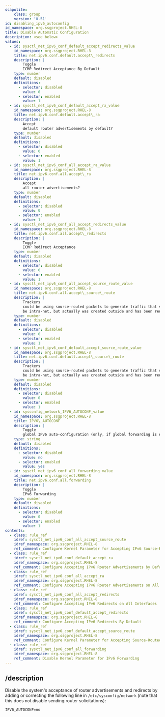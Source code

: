 ```yaml
---
scapolite:
    class: group
    version: '0.51'
id: disabling_ipv6_autoconfig
id_namespace: org.ssgproject.RHEL-8
title: Disable Automatic Configuration
description: <see below>
values:
  - id: sysctl_net_ipv6_conf_default_accept_redirects_value
    id_namespace: org.ssgproject.RHEL-8
    title: net.ipv6.conf.default.accept\_redirects
    description: |
        Toggle
        ICMP Redirect Acceptance By Default
    type: number
    default: disabled
    definitions:
      - selector: disabled
        value: 0
      - selector: enabled
        value: 1
  - id: sysctl_net_ipv6_conf_default_accept_ra_value
    id_namespace: org.ssgproject.RHEL-8
    title: net.ipv6.conf.default.accept\_ra
    description: |
        Accept
        default router advertisements by default?
    type: number
    default: disabled
    definitions:
      - selector: disabled
        value: 0
      - selector: enabled
        value: 1
  - id: sysctl_net_ipv6_conf_all_accept_ra_value
    id_namespace: org.ssgproject.RHEL-8
    title: net.ipv6.conf.all.accept\_ra
    description: |
        Accept
        all router advertisements?
    type: number
    default: disabled
    definitions:
      - selector: disabled
        value: 0
      - selector: enabled
        value: 1
  - id: sysctl_net_ipv6_conf_all_accept_redirects_value
    id_namespace: org.ssgproject.RHEL-8
    title: net.ipv6.conf.all.accept\_redirects
    description: |
        Toggle
        ICMP Redirect Acceptance
    type: number
    default: disabled
    definitions:
      - selector: disabled
        value: 0
      - selector: enabled
        value: 1
  - id: sysctl_net_ipv6_conf_all_accept_source_route_value
    id_namespace: org.ssgproject.RHEL-8
    title: net.ipv6.conf.all.accept\_source\_route
    description: |
        Trackers
        could be using source-routed packets to generate traffic that seems to
        be intra-net, but actually was created outside and has been redirected.
    type: number
    default: disabled
    definitions:
      - selector: disabled
        value: 0
      - selector: enabled
        value: 1
  - id: sysctl_net_ipv6_conf_default_accept_source_route_value
    id_namespace: org.ssgproject.RHEL-8
    title: net.ipv6.conf.default.accept\_source\_route
    description: |
        Trackers
        could be using source-routed packets to generate traffic that seems to
        be intra-net, but actually was created outside and has been redirected.
    type: number
    default: disabled
    definitions:
      - selector: disabled
        value: 0
      - selector: enabled
        value: 1
  - id: sysconfig_network_IPV6_AUTOCONF_value
    id_namespace: org.ssgproject.RHEL-8
    title: IPV6\_AUTOCONF
    description: |
        Toggle
        global IPv6 auto-configuration (only, if global forwarding is disabled)
    type: string
    default: disabled
    definitions:
      - selector: disabled
        value: no
      - selector: enabled
        value: yes
  - id: sysctl_net_ipv6_conf_all_forwarding_value
    id_namespace: org.ssgproject.RHEL-8
    title: net.ipv6.conf.all.forwarding
    description: |
        Toggle
        IPv6 Forwarding
    type: number
    default: disabled
    definitions:
      - selector: disabled
        value: 0
      - selector: enabled
        value: 1
contents:
  - class: rule_ref
    idref: sysctl_net_ipv6_conf_all_accept_source_route
    idref_namespace: org.ssgproject.RHEL-8
    ref_comment: Configure Kernel Parameter for Accepting IPv6 Source-Routed ...
  - class: rule_ref
    idref: sysctl_net_ipv6_conf_default_accept_ra
    idref_namespace: org.ssgproject.RHEL-8
    ref_comment: Configure Accepting IPv6 Router Advertisements by Default
  - class: rule_ref
    idref: sysctl_net_ipv6_conf_all_accept_ra
    idref_namespace: org.ssgproject.RHEL-8
    ref_comment: Configure Accepting IPv6 Router Advertisements on All Inter ...
  - class: rule_ref
    idref: sysctl_net_ipv6_conf_all_accept_redirects
    idref_namespace: org.ssgproject.RHEL-8
    ref_comment: Configure Accepting IPv6 Redirects on All Interfaces
  - class: rule_ref
    idref: sysctl_net_ipv6_conf_default_accept_redirects
    idref_namespace: org.ssgproject.RHEL-8
    ref_comment: Configure Accepting IPv6 Redirects By Default
  - class: rule_ref
    idref: sysctl_net_ipv6_conf_default_accept_source_route
    idref_namespace: org.ssgproject.RHEL-8
    ref_comment: Configure Kernel Parameter for Accepting Source-Routed Pack ...
  - class: rule_ref
    idref: sysctl_net_ipv6_conf_all_forwarding
    idref_namespace: org.ssgproject.RHEL-8
    ref_comment: Disable Kernel Parameter for IPv6 Forwarding
---
```



## /description

Disable
the system\'s acceptance of router advertisements and redirects by
adding or correcting the following line in `/etc/sysconfig/network`
(note that this does not disable sending router solicitations):

``` 
IPV6_AUTOCONF=no
```
